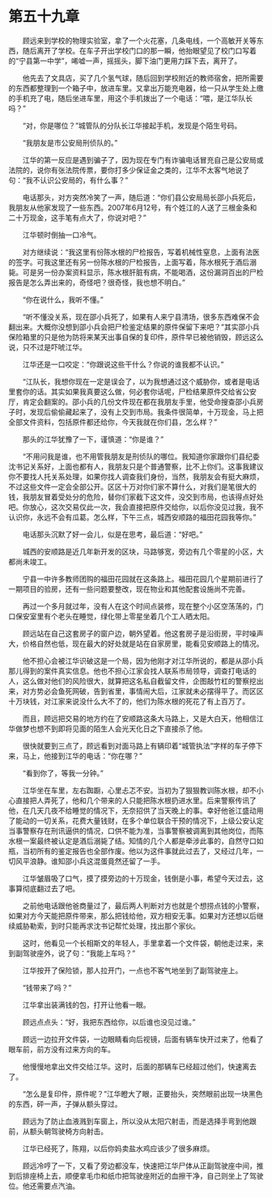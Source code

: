 #	第五十九章

　　顾远来到学校的物理实验室，拿了一个火花塞，几条电线，一个高敏开关等东西，随后离开了学校。在车子开出学校门口的那一瞬，他抬眼望见了校门口写着的“宁县第一中学”，唏嘘一声，摇摇头，脚下油门更用力踩下去，离开了。

　　他先去了文具店，买了几个氢气球，随后回到学校附近的教师宿舍，把所需要的东西都整理到一个箱子中，放进车里。又拿出万能充电器，给一只从学生处上缴的手机充了电，随后坐进车里，用这个手机拨出了一个电话：“喂，是江华队长吗？”

　　“对，你是哪位？”城管队的分队长江华接起手机，发现是个陌生号码。

　　“我朋友是市公安局刑侦队的。”

　　江华的第一反应是遇到骗子了，因为现在专门有诈骗电话冒充自己是公安局或法院的，说你有张法院传票，要你打多少保证金之类的，江华不太客气地说了句：“我不认识公安局的，有什么事？”

　　电话那头，对方突然冷笑了一声，随后道：“你们县公安局局长邵小兵死后，我朋友从他家发现了一些东西。2007年6月12号，有个姓江的人送了三根金条和二十万现金，这手笔有点大了，你说对吧？”

　　江华顿时倒抽一口冷气。

　　对方继续说：“我这里有份陈水根的尸检报告，写着机械性窒息，上面有法医的签字。可我这里还有另一份陈水根的尸检报告，上面写着，陈水根死于酒后溺毙。可是另一份办案资料显示，陈水根肝脏有病，不能喝酒，这份漏洞百出的尸检报告是怎么弄出来的，奇怪吧？很奇怪，我也想不明白。”

　　“你在说什么，我听不懂。”

　　“听不懂没关系，现在邵小兵死了，如果有人来宁县清场，很多东西难保不会翻出来。大概你没想到邵小兵会把尸检鉴定结果的原件保留下来吧？”其实邵小兵保险箱里的只是他为防将来某天出事自保的复印件，原件早已被他销毁，顾远这么说，只不过是吓唬江华。

　　江华还是一口咬定：“你跟说这些干什么？你说的谁我都不认识。”

　　“江队长，我想你现在一定是误会了，以为我想通过这个威胁你，或者是电话里套你的话。其实如果我真要这么做，何必套你话呢，尸检结果原件交给省公安厅，肯定会翻案的。邵小兵的几份文件现在都在我朋友手里，他受命搜查邵小兵房子时，发现后偷偷藏起来了，没有上交到市局。我条件很简单，十万现金，马上把全部文件资料，包括原件都还给你，今天我就在你们县，怎么样？”

　　那头的江华犹豫了一下，谨慎道：“你是谁？”

　　“不用问我是谁，也不用管我朋友是刑侦队的哪位。我知道你家跟你们县纪委沈书记关系好，上面也都有人，我朋友只是个普通警察，比不上你们。这事我建议你不要找人托关系处理，如果你找人调查我们身份，当然，我朋友会有挺大麻烦，不过这些文件一定会全部公开。区区十万对你们家不算什么，对我们是笔很大的钱，我朋友冒着受处分的危险，替你们家截下这文件，没交到市局，也该得点好处吧。你放心，这次交易仅此一次，我会直接把原件交给你，以后你没见过我，我不认识你，永远不会有瓜葛。怎么样，下午三点，城西安顺路的福田花园我等你。”

　　电话那头沉默了好一会儿，似是在思考，最后道：“好吧。”

　　城西的安顺路是近几年新开发的区块，马路够宽，旁边有几个零星的小区，大都尚未竣工。

　　宁县一中许多教师团购的福田花园就在这条路上。福田花园几个星期前进行了一期项目的验房，还有一些问题要整改，现在物业和其他配套设施尚不完善。

　　再过一个多月就过年，没有人在这个时间点装修，现在整个小区空荡荡的，门口保安室里有个老头在睡觉，绿化带上零星坐着几个工人晒太阳。

　　顾远站在自己这套房子的窗户边，朝外望着。他这套房子是沿街房，平时噪声大，价格自然也低，现在最大的好处就是站在自家房里，能看见安顺路上的情况。

　　他不担心会被江华识破这是一个局，因为他刚才对江华所说的，都是从邵小兵那儿得到的案件真实信息。他也不担心江家会找人联系市局领导，调查打电话的人，这么做对他们的风险很大，就算把这名私自截留文件，企图敲竹杠的警察挖出来，对方势必会鱼死网破，告到省里，事情闹大后，江家就未必摆得平了。而区区十万块钱，对江家来说没什么大不了的，他们为陈水根的死花了有上百万了。

　　而且，顾远把交易的地方约在了安顺路这条大马路上，又是大白天，他相信江华做梦也想不到即将见面的陌生人会光天化日之下直接杀了他。

　　很快就要到三点了，顾远看到对面马路上有辆印着“城管执法”字样的车子停下来，马上，他接到江华的电话：“你在哪？”

　　“看到你了，等我一分钟。”

　　江华坐在车里，左右踟蹰，心里忐忑不安。当初为了狠狠教训陈水根，却不小心直接把人弄死了，他和几个带来的人只能把陈水根扔进水里。后来警察传讯了他，在几天几夜不给睡觉的情况下，无奈招供了当天晚上的事。幸好他爸江盛动用了能动的一切关系，花费大量钱财，在多个单位联合干预的情况下，上级公安认定当事警察存在刑讯逼供的情况，口供不能为准，当事警察被调离到其他岗位，而陈水根一案最终被认定是酒后溺毙了结。知情的几个人都是牵涉此事的，自然守口如瓶，当初所有的鉴定报告也全部作废。他以为这件事就此过去了，又经过几年，一切风平浪静。谁知邵小兵这混蛋竟然还留了一手。

　　江华皱眉吸了口气，摸了摸旁边的十万现金，钱倒是小事，希望今天过去，这事算彻底翻过去了吧。

　　之前他电话跟他爸商量过了，最后两人判断对方也就是个想捞点钱的小警察，如果对方今天能把原件带来，那么把钱给他，双方相安无事。如果对方还想以后继续威胁勒索，到时只能再求沈书记帮忙处理，找出那个家伙。

　　这时，他看见一个长相斯文的年轻人，手里拿着一个文件袋，朝他走过来，来到副驾驶座外，说了句：“我能上车吗？”

　　江华按开了保险锁，那人拉开门，一点也不客气地坐到了副驾驶座上。

　　“钱带来了吗？”

　　江华拿出装满钱的包，打开让他看一眼。

　　顾远点点头：“好，我把东西给你，以后谁也没见过谁。”

　　顾远一边拉开文件袋，一边眼睛看向后视镜，后面有辆车快开过来了，他看了眼车前，前方没有过来方向的车。

　　他慢慢地拿出文件交给江华。这时，后面的那辆车已经超过他们，快速离去了。

　　“怎么是复印件，原件呢？”江华瞪大了眼，正要抬头，突然眼前出现一块黑色的东西，砰一声，子弹从额头穿过。

　　顾远为了防止血液溅到车窗上，所以没从太阳穴射击，而是选择手弯到他跟前，从额头朝驾驶椅方向射击。

　　江华已经死了，陈翔，以后你妈卖盐水鸡应该少了很多麻烦。

　　顾远冷哼了一下，又看了旁边都没车，快速把江华尸体从正副驾驶座中间，推到后排座椅上去，顺便拿毛巾和纸巾把驾驶座附近的血擦干净，自己则坐上了驾驶位。他还需要点汽油。
